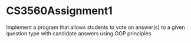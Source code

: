# CS3560Assignment1
Implement a program that allows students to vote on answer(s) to a given question type with candidate answers using OOP principles


